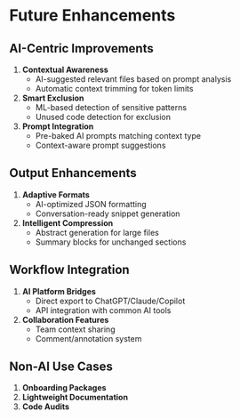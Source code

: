 # Future Enhancements

## AI-Centric Improvements

1. **Contextual Awareness**
   - AI-suggested relevant files based on prompt analysis
   - Automatic context trimming for token limits
2. **Smart Exclusion**
   - ML-based detection of sensitive patterns
   - Unused code detection for exclusion
3. **Prompt Integration**
   - Pre-baked AI prompts matching context type
   - Context-aware prompt suggestions

## Output Enhancements

1. **Adaptive Formats**
   - AI-optimized JSON formatting
   - Conversation-ready snippet generation
2. **Intelligent Compression**
   - Abstract generation for large files
   - Summary blocks for unchanged sections

## Workflow Integration

1. **AI Platform Bridges**
   - Direct export to ChatGPT/Claude/Copilot
   - API integration with common AI tools
2. **Collaboration Features**
   - Team context sharing
   - Comment/annotation system

## Non-AI Use Cases

1. **Onboarding Packages**
2. **Lightweight Documentation**
3. **Code Audits**
